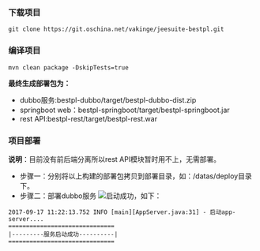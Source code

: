 ### 下载项目

```
git clone https://git.oschina.net/vakinge/jeesuite-bestpl.git
```

### 编译项目

```
mvn clean package -DskipTests=true
```

**最终生成部署包为：**

* dubbo服务:bestpl-dubbo/target/bestpl-dubbo-dist.zip
* springboot web：bestpl-springboot/target/bestpl-springboot.jar
* rest API:bestpl-rest/target/bestpl-rest.war

### 项目部署

**说明**：目前没有前后端分离所以rest API模块暂时用不上，无需部署。

* 步骤一：分别将以上构建的部署包拷贝到部署目录，如：/datas/deploy目录下。
* 步骤二：部署dubbo服务
  ![](http://ojmezn0eq.bkt.clouddn.com/duubo-deploy-1.png)启动成功，如下：

```
2017-09-17 11:22:13.752 INFO [main][AppServer.java:31] - 启动app-server....
==============================
|---------服务启动成功----------|
==============================
```



